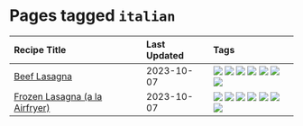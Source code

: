 # Pages tagged `italian`

|Recipe Title|Last Updated|Tags
|:---|:---|:---|
|[Beef Lasagna](../recipes/beeflasagna.md)|2023-10-07|[![](https://img.shields.io/badge/tag-baked-1433c8)](../tags/baked.md) [![](https://img.shields.io/badge/tag-beef-f6b493)](../tags/beef.md) [![](https://img.shields.io/badge/tag-dinner-b7439e)](../tags/dinner.md) [![](https://img.shields.io/badge/tag-easy-062ab)](../tags/easy.md) [![](https://img.shields.io/badge/tag-italian-517a72)](../tags/italian.md) [![](https://img.shields.io/badge/tag-pasta-e5c1d4)](../tags/pasta.md) [![](https://img.shields.io/badge/tag-stovetop-1d5152)](../tags/stovetop.md)|
|[Frozen Lasagna (a la Airfryer)](../recipes/lasagnaairfryer.md)|2023-10-07|[![](https://img.shields.io/badge/tag-airfryer-1754e4)](../tags/airfryer.md) [![](https://img.shields.io/badge/tag-cheesey-208450)](../tags/cheesey.md) [![](https://img.shields.io/badge/tag-easy-062ab)](../tags/easy.md) [![](https://img.shields.io/badge/tag-italian-517a72)](../tags/italian.md) [![](https://img.shields.io/badge/tag-mine-8f457a)](../tags/mine.md) [![](https://img.shields.io/badge/tag-pasta-e5c1d4)](../tags/pasta.md) [![](https://img.shields.io/badge/tag-reheating-e4f90)](../tags/reheating.md)|